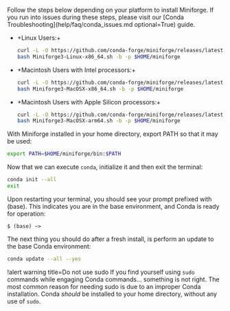 
Follow the steps below depending on your platform to install Miniforge. If you run into issues
during these steps, please visit our [Conda Troubleshooting](help/faq/conda_issues.md optional=True)
guide.

- +Linux Users:+

  ```bash
  curl -L -O https://github.com/conda-forge/miniforge/releases/latest/download/Miniforge3-Linux-x86_64.sh
  bash Miniforge3-Linux-x86_64.sh -b -p $HOME/miniforge
  ```

- +Macintosh Users with Intel processors:+

  ```bash
  curl -L -O https://github.com/conda-forge/miniforge/releases/latest/download/Miniforge3-MacOSX-x86_64.sh
  bash Miniforge3-MacOSX-x86_64.sh -b -p $HOME/miniforge
  ```

- +Macintosh Users with Apple Silicon processors:+

  ```bash
  curl -L -O https://github.com/conda-forge/miniforge/releases/latest/download/Miniforge3-MacOSX-arm64.sh
  bash Miniforge3-MacOSX-arm64.sh -b -p $HOME/miniforge
  ```

With Miniforge installed in your home directory, export PATH so that it may be used:

```bash
export PATH=$HOME/miniforge/bin:$PATH
```

Now that we can execute `conda`, initialize it and then exit the terminal:

```bash
conda init --all
exit
```

Upon restarting your terminal, you should see your prompt prefixed with (base). This indicates you
are in the base environment, and Conda is ready for operation:

```pre
$ (base) ~>
```

The next thing you should do after a fresh install, is perform an update to the base Conda
environment:

```bash
conda update --all --yes
```

!alert warning title=Do not use sudo
If you find yourself using `sudo` commands while engaging Conda commands... something is not right.
The most common reason for needing sudo is due to an improper Conda installation. Conda *should* be
installed to your home directory, without any use of `sudo`.
